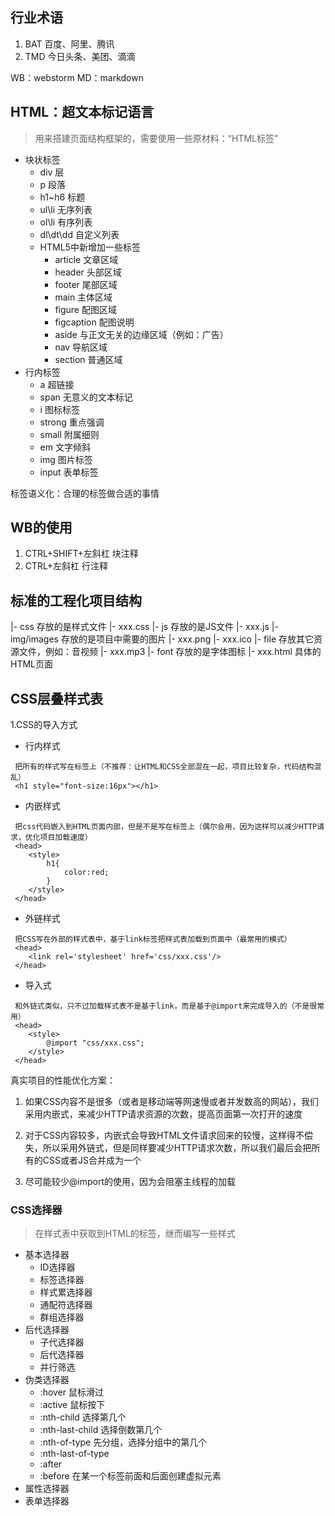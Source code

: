 ## 行业术语
1. BAT 百度、阿里、腾讯
2. TMD 今日头条、美团、滴滴

WB：webstorm
MD：markdown

## HTML：超文本标记语言
> 用来搭建页面结构框架的，需要使用一些原材料：“HTML标签”
- 块状标签
    + div 层
    + p 段落
    + h1~h6 标题
    + ul\li 无序列表
    + ol\li 有序列表
    + dl\dt\dd 自定义列表
    + HTML5中新增加一些标签
        + article 文章区域
        + header 头部区域
        + footer 尾部区域
        + main 主体区域
        + figure 配图区域
        + figcaption 配图说明
        + aside 与正文无关的边缘区域（例如：广告）
        + nav 导航区域
        + section 普通区域
- 行内标签
    + a 超链接
    + span 无意义的文本标记
    + i 图标标签
    + strong 重点强调
    + small 附属细则
    + em 文字倾斜
    + img 图片标签
    + input 表单标签

标签语义化：合理的标签做合适的事情


## WB的使用
1. CTRL+SHIFT+左斜杠  块注释
2. CTRL+左斜杠  行注释

## 标准的工程化项目结构
|- css  存放的是样式文件
    |- xxx.css
|- js 存放的是JS文件
    |- xxx.js
|- img/images 存放的是项目中需要的图片
    |- xxx.png
    |- xxx.ico
|- file 存放其它资源文件，例如：音视频
    |- xxx.mp3
|- font 存放的是字体图标
|- xxx.html  具体的HTML页面


## CSS层叠样式表
1.CSS的导入方式
- 行内样式
```
 把所有的样式写在标签上（不推荐：让HTML和CSS全部混在一起，项目比较复杂，代码结构混乱）
 <h1 style="font-size:16px"></h1>
```

- 内嵌样式
```
 把css代码嵌入到HTML页面内部，但是不是写在标签上（偶尔会用，因为这样可以减少HTTP请求，优化项目加载速度）
 <head>
    <style>
        h1{
            color:red;
        }
    </style>
 </head>
```

- 外链样式
```
 把CSS写在外部的样式表中，基于link标签把样式表加载到页面中（最常用的模式）
 <head>
    <link rel='stylesheet' href='css/xxx.css'/>
 </head>
```

- 导入式
```
 和外链式类似，只不过加载样式表不是基于link，而是基于@import来完成导入的（不是很常用）
 <head>
    <style>
        @import "css/xxx.css";
    </style>
 </head>
```

真实项目的性能优化方案：
1. 如果CSS内容不是很多（或者是移动端等网速慢或者并发数高的网站），我们采用内嵌式，来减少HTTP请求资源的次数，提高页面第一次打开的速度

2. 对于CSS内容较多，内嵌式会导致HTML文件请求回来的较慢，这样得不偿失，所以采用外链式，但是同样要减少HTTP请求次数，所以我们最后会把所有的CSS或者JS合并成为一个

3. 尽可能较少@import的使用，因为会阻塞主线程的加载

### CSS选择器
> 在样式表中获取到HTML的标签，继而编写一些样式
- 基本选择器
    + ID选择器
    + 标签选择器
    + 样式累选择器
    + 通配符选择器
    + 群组选择器
- 后代选择器
    + 子代选择器
    + 后代选择器
    + 并行筛选
- 伪类选择器
    + :hover  鼠标滑过
    + :active 鼠标按下
    + :nth-child 选择第几个
    + :nth-last-child 选择倒数第几个
    + :nth-of-type 先分组，选择分组中的第几个
    + :nth-last-of-type
    + :after
    + :before 在某一个标签前面和后面创建虚拟元素
- 属性选择器
- 表单选择器





